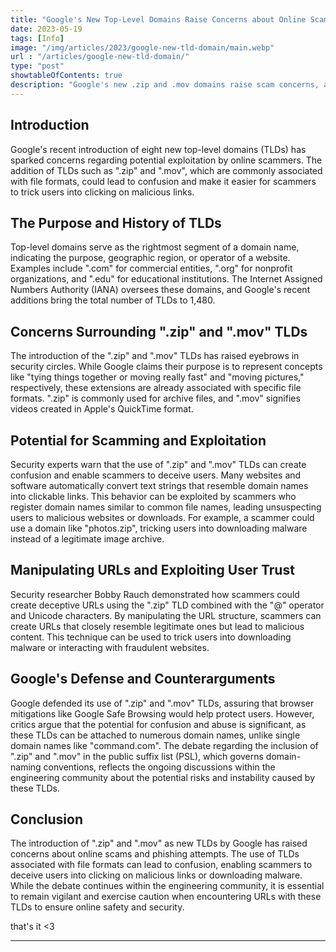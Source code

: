 ```yaml
---
title: "Google's New Top-Level Domains Raise Concerns about Online Scams"
date: 2023-05-19
tags: [Info]
image: "/img/articles/2023/google-new-tld-domain/main.webp"
url : "/articles/google-new-tld-domain/"
type: "post"
showtableOfContents: true
description: "Google's new .zip and .mov domains raise scam concerns, as scammers exploit deceptive URLs and trick users into clicking malicious links"
---
```


## Introduction
Google's recent introduction of eight new top-level domains (TLDs) has sparked concerns regarding potential exploitation by online scammers. The addition of TLDs such as ".zip" and ".mov", which are commonly associated with file formats, could lead to confusion and make it easier for scammers to trick users into clicking on malicious links.

## The Purpose and History of TLDs
Top-level domains serve as the rightmost segment of a domain name, indicating the purpose, geographic region, or operator of a website. Examples include ".com" for commercial entities, ".org" for nonprofit organizations, and ".edu" for educational institutions. The Internet Assigned Numbers Authority (IANA) oversees these domains, and Google's recent additions bring the total number of TLDs to 1,480.

## Concerns Surrounding ".zip" and ".mov" TLDs
The introduction of the ".zip" and ".mov" TLDs has raised eyebrows in security circles. While Google claims their purpose is to represent concepts like "tying things together or moving really fast" and "moving pictures," respectively, these extensions are already associated with specific file formats. ".zip" is commonly used for archive files, and ".mov" signifies videos created in Apple's QuickTime format.

## Potential for Scamming and Exploitation
Security experts warn that the use of ".zip" and ".mov" TLDs can create confusion and enable scammers to deceive users. Many websites and software automatically convert text strings that resemble domain names into clickable links. This behavior can be exploited by scammers who register domain names similar to common file names, leading unsuspecting users to malicious websites or downloads. For example, a scammer could use a domain like "photos.zip", tricking users into downloading malware instead of a legitimate image archive.

## Manipulating URLs and Exploiting User Trust
Security researcher Bobby Rauch demonstrated how scammers could create deceptive URLs using the ".zip" TLD combined with the "@" operator and Unicode characters. By manipulating the URL structure, scammers can create URLs that closely resemble legitimate ones but lead to malicious content. This technique can be used to trick users into downloading malware or interacting with fraudulent websites.

## Google's Defense and Counterarguments
Google defended its use of ".zip" and ".mov" TLDs, assuring that browser mitigations like Google Safe Browsing would help protect users. However, critics argue that the potential for confusion and abuse is significant, as these TLDs can be attached to numerous domain names, unlike single domain names like "command.com". The debate regarding the inclusion of ".zip" and ".mov" in the public suffix list (PSL), which governs domain-naming conventions, reflects the ongoing discussions within the engineering community about the potential risks and instability caused by these TLDs.

## Conclusion
The introduction of ".zip" and ".mov" as new TLDs by Google has raised concerns about online scams and phishing attempts. The use of TLDs associated with file formats can lead to confusion, enabling scammers to deceive users into clicking on malicious links or downloading malware. While the debate continues within the engineering community, it is essential to remain vigilant and exercise caution when encountering URLs with these TLDs to ensure online safety and security.

that's it <3

---

  
